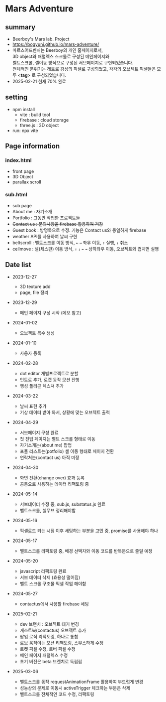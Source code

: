 # Mars Adventure

## summary

- Beerboy's Mars lab. Project
- https://bogyuni.github.io/mars-adventure/
- 마르스어드벤처는 Beerboy의 개인 홈페이지로서,<br>
  3D object와 패럴렉스 스크롤로 구성된 메인페이지와<br>
  벨트스크롤, 셀이동 방식으로 구성된 서브페이지로 구현되었습니다.<br>
  전체적인 분위기는 레트로 감성의 픽셀로 구성되었고, 각각의 오브젝트 픽셀들은 모두 <**tag**> 로 구성되었습니다.
- 2025-02-21 현재 70% 완료

## setting

- npm install
  - vite : build tool
  - firebase : cloud storage
  - three.js : 3D object
- run: npx vite

## Page information

### index.html

- front page
- 3D Object
- parallax scroll

### sub.html

- sub page
- About me : 자기소개
- Portfolio : 그동안 작업한 프로젝트들
- ~~Contact us : 문의사항을 firebase 활용하여 저장~~
- Guest book : 방명록으로 수정. 기능은 Contact us와 동일하게 firebase
- weather API를 사용하여 날씨 구현
- beltscroll : 벨트스크롤 이동 방식, `←` `→` 좌우 이동, `↑` 실행, `↓` 취소
- cellmove : 셀(체스판) 이동 방식, `↑` `↓` `←` `→` 상하좌우 이동, 오브젝트와 겹치면 실행

## Date list

- 2023-12-27
  - 3D texture add
  - page, file 정리

- 2023-12-29
  - 메인 페이지 구성 시작 (메모 참고)

- 2024-01-02
  - 오브젝트 복수 생성

- 2024-01-10
  - 사용자 등록

- 2024-02-28
  - dot editor 개별프로젝트로 분할
  - 인트로 추가, 로켓 동작 모션 진행
  - 행성 폴리곤 텍스쳐 추가

- 2024-03-22
  - 날씨 표현 추가
  - 기상 데이터 받아 와서, 상황에 맞는 오브젝트 출력

- 2024-04-29
  - 서브페이지 구성 완료
  - 첫 진입 페이지는 벨트 스크롤 형태로 이동
  - 자기소개는(about me) 팝업
  - 포폴 리스트는(potfolio) 셀 이동 형태로 페이지 전환
  - 연락처는(contact us) 아직 미정

- 2024-04-30
  - 화면 전환(change over) 효과 등록
  - 공통으로 사용하는 데이터 리팩토링 중

- 2024-05-14
  - 서브데이터 수정 중, sub.js, substatus.js 완료
  - 벨트스크롤, 셀무브 정리해야함

- 2024-05-16
  - 픽셀로드 되는 시점 이후 세팅하는 부분을 고민 중, promise를 사용해야 하나

- 2024-05-17
  - 벨트스크롤 리팩토링 중, 배경 선택자와 이동 코드를 반복문으로 줄일 예정

- 2024-05-20
  - javascript 리팩토링 완료
  - 서브 데이터 삭제 (효용성 떨어짐)
  - 벨트 스크롤 구조물 픽셀 작업 해야함

- 2024-05-27
  - contactus에서 사용할 firebase 세팅

- 2025-02-21
  - dev 브랜치 : 오브젝트 대거 변경
  - 게스트북(contactus) 오브젝트 추가
  - 팝업 로직 리팩토링, 하나로 통합
  - 로보 움직이는 모션 리팩토링, 스부스하게 수정
  - 로켓 픽셀 수정, 로버 픽셀 수정
  - 메인 페이지 패럴렉스 수정
  - 초기 버전은 beta 브랜치로 독립립

- 2025-03-06
  - 벨트스크롤 동작 requestAnimationFrame 활용하여 부드럽게 변경
  - 성능상의 문제로 이동시 activeTrigger 체크하는 부분은 삭제
  - 벨트스크롤 전체적인 코드 수정, 리팩토링